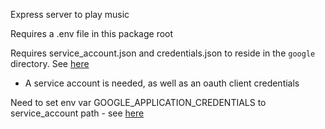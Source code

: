 Express server to play music

Requires a .env file in this package root

Requires service_account.json and credentials.json to reside in the `google` directory. See [here](https://console.cloud.google.com/apis/credentials)
- A service account is needed, as well as an oauth client credentials

Need to set env var GOOGLE_APPLICATION_CREDENTIALS  to service_account path - see [here](https://cloud.google.com/pubsub/docs/quickstart-client-libraries)
